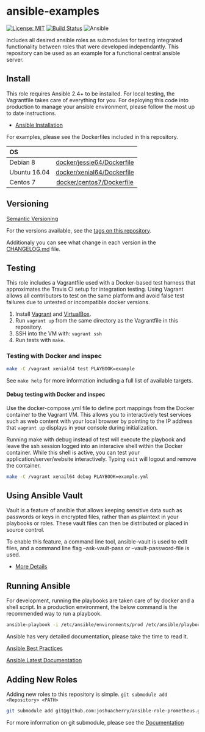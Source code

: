 # ansible-examples

[![License: MIT](https://img.shields.io/badge/License-MIT-yellow.svg)](https://opensource.org/licenses/MIT)
[![Build Status](https://travis-ci.org/joshuacherry/ansible-examples.svg?branch=master)](https://travis-ci.org/joshuacherry/ansible-examples)
![Ansible](https://img.shields.io/badge/ansible-2.4.1.0-green.svg)

Includes all desired ansible roles as submodules for testing integrated functionality between roles that were developed independantly. This repository can be used as an example for a functional central ansible server.

## Install

This role requires Ansible 2.4+ to be installed. For local testing, the Vagrantfile takes care of everything for you. For deploying this code into production to manage your ansible environment, please follow the most up to date instructions.

* [Ansible Installation](http://docs.ansible.com/ansible/latest/intro_installation.html)

For examples, please see the Dockerfiles included in this repository.

| OS            |                                                          |
| :------------ | :------------------------------------------------------: |
| Debian 8      | [docker/jessie64/Dockerfile](docker/jessie64/Dockerfile) |
| Ubuntu 16.04  | [docker/xenial64/Dockerfile](docker/xenial64/Dockerfile) |
| Centos 7      | [docker/centos7/Dockerfile](docker/centos7/Dockerfile)   |

## Versioning

[Semantic Versioning](http://semver.org/)

For the versions available, see the [tags on this repository](https://github.com/joshuacherry/ansible-examples/tags).

Additionaly you can see what change in each version in the [CHANGELOG.md](CHANGELOG.md) file.

## Testing

This role includes a Vagrantfile used with a Docker-based test harness that approximates the Travis CI setup for integration testing. Using Vagrant allows all contributors to test on the same platform and avoid false test failures due to untested or incompatible docker versions.

1. Install [Vagrant](https://www.vagrantup.com/) and [VirtualBox](https://www.virtualbox.org/).
1. Run `vagrant up` from the same directory as the Vagrantfile in this repository.
1. SSH into the VM with: `vagrant ssh`
1. Run tests with `make`.

### Testing with Docker and inspec

```bash
make -C /vagrant xenial64 test PLAYBOOK=example
```

See `make help` for more information including a full list of available targets.

#### Debug testing with Docker and inspec

Use the docker-compose.yml file to define port mappings from the Docker container to the Vagrant VM. This allows you to interactively test services such as web content with your local browser by pointing to the IP address that `vagrant up` displays in your console during initialization.

Running make with debug instead of test will execute the playbook and leave the ssh session logged into an interacive shell within the Docker container. While this shell is active, you can test your application/server/website interactively. Typing `exit` will logout and remove the container.

```bash
make -C /vagrant xenail64 debug PLAYBOOK=example.yml
```

## Using Ansible Vault

Vault is a feature of ansible that allows keeping sensitive data such as passwords or keys in encrypted files, rather than as plaintext in your playbooks or roles. These vault files can then be distributed or placed in source control.

To enable this feature, a command line tool, ansible-vault is used to edit files, and a command line flag –ask-vault-pass or –vault-password-file is used.

* [More Details](http://docs.ansible.com/ansible/latest/playbooks_vault.html)

## Running Ansible

For development, running the playbooks are taken care of by docker and a shell script. In a production environment, the below command is the recommended way to run a playbook.

```bash
ansible-playbook -i /etc/ansible/environments/prod /etc/ansible/playbooks/YOUR_PLAYBOOK.yml --vault-password-file /etc/ansible/vault_credentials/vault_pass.txt
```

Ansible has very detailed documentation, please take the time to read it.

[Ansible Best Practices](http://docs.ansible.com/ansible/latest/playbooks_best_practices.html)

[Ansible Latest Documentation](http://docs.ansible.com/ansible/latest/index.html)

## Adding New Roles

Adding new roles to this repository is simple. `git submodule add <Repository> <PATH>`

```bash
git submodule add git@github.com:joshuacherry/ansible-role-prometheus.git roles/prometheus
```

For more information on git submodule, please see the [Documentation](https://git-scm.com/docs/git-submodule)